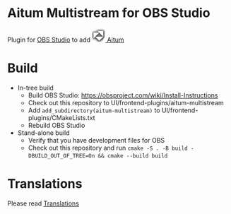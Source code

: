 # Aitum Multistream for OBS Studio

Plugin for [OBS Studio](https://github.com/obsproject/obs-studio) to add [![Aitum logo](media/aitum.png) Aitum](https://aitum.tv)

# Build
- In-tree build
    - Build OBS Studio: https://obsproject.com/wiki/Install-Instructions
    - Check out this repository to UI/frontend-plugins/aitum-multistream
    - Add `add_subdirectory(aitum-multistream)` to UI/frontend-plugins/CMakeLists.txt
    - Rebuild OBS Studio
- Stand-alone build
    - Verify that you have development files for OBS
    - Check out this repository and run `cmake -S . -B build -DBUILD_OUT_OF_TREE=On && cmake --build build`

# Translations
Please read [Translations](TRANSLATIONS.md)
